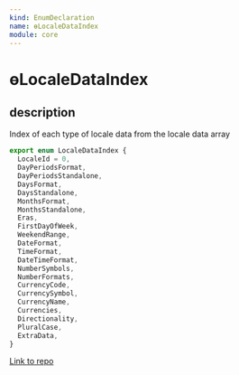 ```yaml
---
kind: EnumDeclaration
name: ɵLocaleDataIndex
module: core
---
```


# ɵLocaleDataIndex

## description

Index of each type of locale data from the locale data array

```ts
export enum LocaleDataIndex {
  LocaleId = 0,
  DayPeriodsFormat,
  DayPeriodsStandalone,
  DaysFormat,
  DaysStandalone,
  MonthsFormat,
  MonthsStandalone,
  Eras,
  FirstDayOfWeek,
  WeekendRange,
  DateFormat,
  TimeFormat,
  DateTimeFormat,
  NumberSymbols,
  NumberFormats,
  CurrencyCode,
  CurrencySymbol,
  CurrencyName,
  Currencies,
  Directionality,
  PluralCase,
  ExtraData,
}
```

[Link to repo](https://github.com/timdeschryver/angular/blob/master/packages/core/src/i18n/locale_data_api.ts#L118-L141)
